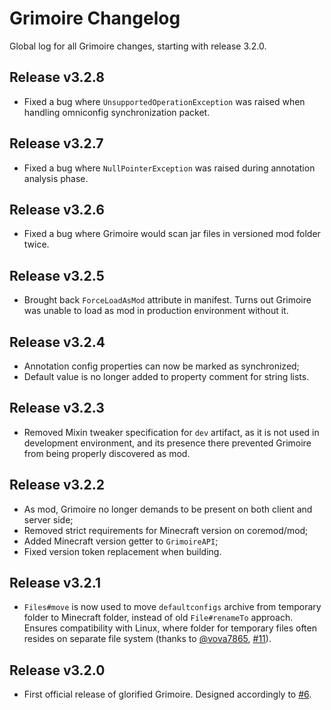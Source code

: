 # Grimoire Changelog
Global log for all Grimoire changes, starting with release 3.2.0.


## Release v3.2.8

- Fixed a bug where `UnsupportedOperationException` was raised when handling omniconfig synchronization packet.


## Release v3.2.7

- Fixed a bug where `NullPointerException` was raised during annotation analysis phase.


## Release v3.2.6

- Fixed a bug where Grimoire would scan jar files in versioned mod folder twice. 


## Release v3.2.5

- Brought back `ForceLoadAsMod` attribute in manifest. Turns out Grimoire was unable to load as mod in production environment without it.

## Release v3.2.4

- Annotation config properties can now be marked as synchronized;
- Default value is no longer added to property comment for string lists.

## Release v3.2.3

- Removed Mixin tweaker specification for `dev` artifact, as it is not used in development environment, and its presence there prevented Grimoire from being properly discovered as mod.

## Release v3.2.2

- As mod, Grimoire no longer demands to be present on both client and server side;
- Removed strict requirements for Minecraft version on coremod/mod;
- Added Minecraft version getter to `GrimoireAPI`;
- Fixed version token replacement when building.

## Release v3.2.1

- `Files#move` is now used to move `defaultconfigs` archive from temporary folder to Minecraft folder, instead of old `File#renameTo` approach. Ensures compatibility with Linux, where folder for temporary files often resides on separate file system (thanks to [@vova7865](https://github.com/vova7865), [#11](https://github.com/CrucibleMC/Grimoire/pull/11)).

## Release v3.2.0

- First official release of glorified Grimoire. Designed accordingly to [#6](https://github.com/CrucibleMC/Grimoire/issues/6).